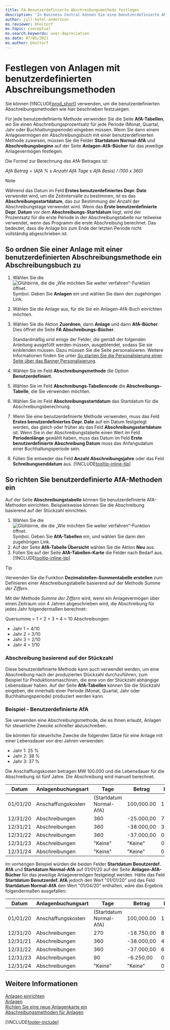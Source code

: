```yaml
---
title: FA-Benutzerdefinierte Abschreibungsmethode festlegen
description: 'In Business Central können Sie eine benutzerdefinierte Abschreibungsmethode anwenden, um die Abschreibungsmethode für Ihre Anlage auf der Seite Anlagekarte zu definieren.'
author: jill-kotel-andersson
ms.reviewer: bholtorf
ms.topic: conceptual
ms.search.keywords: user-depreciation
ms.date: 07/05/2021
ms.author: bholtorf
---
```


# <a name="set-up-fixed-assets-with-user-defined-depreciation-methods"></a>Festlegen von Anlagen mit benutzerdefinierten Abschreibungsmethoden

Sie können [!INCLUDE[prod_short](includes/prod_short.md)] verwenden, um die benutzerdefinierten Abschreibungsmethoden wie hier beschrieben festzulegen.

Für jede benutzerdefinierte Methode verwenden Sie die Seite **AfA-Tabellen**, wo Sie einen Abschreibungsprozentsatz für jede Periode (Monat, Quartal, Jahr oder Buchhaltungsperiode) eingeben müssen. Wenn Sie dann einem Anlagevermögen ein Abschreibungsbuch mit einer benutzerdefinierten Methode zuweisen, müssen Sie die Felder **Startdatum Normal-AfA** und **Abschreibungsbeginn** auf der Seite **Anlagen-AfA-Bücher** für das jeweilige Anlagevermögen festlegen.  

Die Formel zur Berechnung des AfA-Betrages ist:  

*AfA Betrag = (AfA % x Anzahl AfA Tage x AfA Basis) / (100 x 360)*


> [!NOTE]  
> Während das Datum im Feld **Erstes benutzerdefiniertes Depr. Date** verwendet wird, um die Zeitintervalle zu bestimmen, ist es das **Abschreibungsstartdatum**, das zur Bestimmung der Anzahl der Abschreibungstage verwendet wird. Wenn das **Erste benutzerdefinierte Depr. Datum** vor dem **Abschreibungs-Startdatum** liegt, wird der Prozentsatz für die erste Periode in der Abschreibungstabelle nur teilweise verwendet, wenn das Programm die erste Abschreibung berechnet. Das bedeutet, dass die Anlage bis zum Ende der letzten Periode nicht vollständig abgeschrieben ist.

## <a name="to-assign-a-depreciation-book-to-a-fixed-asset-with-a-user-defined-depreciation-method"></a>So ordnen Sie einer Anlage mit einer benutzerdefinierten Abschreibungsmethode ein Abschreibungsbuch zu

1. Wählen Sie die ![Glühbirne, die die „Wie möchten Sie weiter verfahren“-Funktion öffnet.](media/ui-search/search_small.png "Sagen Sie mir, was Sie tun möchten") Symbol. Geben Sie **Anlagen** ein und wählen Sie dann den zugehörigen Link.
2. Wählen Sie die Anlage aus, für die Sie ein Anlagen-AfA-Buch einrichten möchten.
3. Wählen Sie die Aktion **Zuordnen**, dann **Anlage** und dann **AfA-Bücher**. Dies öffnet die Seite **FA Abschreibungs-Bücher**.

   Standardmäßig sind einige der Felder, die gemäß der folgenden Anleitung ausgefüllt werden müssen, ausgeblendet, sodass Sie sie einblenden müssen. Dazu müssen Sie die Seite personalisieren. Weitere Informationen finden Sie unter [So starten Sie die Personalisierung einer Seite über das Banner Personalisierung](ui-personalization-user.md#start-personalizing-by-using-the-personalization-mode).
4. Wählen Sie im Feld **Abschreibungsmethode** die Option **Benutzerdefiniert**.
5. Wählen Sie im Feld **Abschreibungs-Tabellencode** die **Abschreibungs-Tabelle**, die Sie verwenden möchten.
6. Wählen Sie im Feld **Abschreibungsstartdatum** das Startdatum für die Abschreibungsberechnung.
7. Wenn Sie eine benutzerdefinierte Methode verwenden, muss das Feld **Erstes benutzerdefiniertes Depr. Date** auf ein Datum festgelegt werden, das gleich oder früher als das Feld **Abschreibungsstartdatum** ist. Wenn Sie in der Abschreibungstabelle einen Wert im Feld **Periodenlänge** gewählt haben, muss das Datum im Feld **Erste benutzerdefinierte Abschreibung Datum** muss das Anfangsdatum einer Buchhaltungsperiode sein.
8. Füllen Sie entweder das Feld **Anzahl Abschreibungsjahre** oder das Feld **Schreibungsenddatum** aus. [!INCLUDE[tooltip-inline-tip](includes/tooltip-inline-tip_md.md)] 

## <a name="to-set-up-user-defined-depreciation-methods"></a>So richten Sie benutzerdefinierte AfA-Methoden ein

Auf der Seite **Abschreibungstabelle** können Sie benutzerdefinierte AfA-Methoden einrichten. Beispielsweise können Sie die Abschreibung basierend auf der Stückzahl einrichten.  

1. Wählen Sie die ![Glühbirne, die die „Wie möchten Sie weiter verfahren“-Funktion öffnet.](media/ui-search/search_small.png "Was möchten Sie tun?") Symbol. Geben Sie **AfA-Tabellen** ein, und wählen Sie dann den zugehörigen Link.  
2. Auf der Seite **AfA-Tabelle Übersicht** wählen Sie die Aktion **Neu** aus.  
3. Füllen Sie auf der Seite **AfA-Tabellen-Karte** die Felder nach Bedarf aus. [!INCLUDE[tooltip-inline-tip](includes/tooltip-inline-tip_md.md)]  

> [!TIP]
> Verwenden Sie die Funktion **Dezimalstellen-Summentabelle erstellen** zum Definieren einer Abschreibungstabelle basierend auf der Methode *Summe der Ziffern*.

Mit der Methode *Summe der Ziffern* wird, wenn ein Anlagevermögen über einen Zeitraum von 4 Jahren abgeschrieben wird, die Abschreibung für jedes Jahr folgendermaßen berechnet:

Quersumme = 1 + 2 + 3 + 4 = 10 Abschreibungen:

* Jahr 1 = 4/10  
* Jahr 2 = 3/10  
* Jahr 3 = 2/10  
* Jahr 4 = 1/10  

### <a name="depreciation-based-on-number-of-units"></a>Abschreibung basierend auf der Stückzahl

Diese benutzerdefinierte Methode kann auch verwendet werden, um eine Abschreibung nach der produzierten Stückzahl durchzuführen, zum Beispiel für Produktionsmaschinen, die eine von der Stückzahl abhängige Lebensdauer haben. Auf der Seite **AfA-Tabellen** können Sie die Stückzahl eingeben, die innerhalb einer Periode (Monat, Quartal, Jahr oder Buchhaltungsperiode) produziert werden kann.  

### <a name="example---user-defined-depreciation"></a>Beispiel - Benutzerdefinierte AfA

Sie verwenden eine Abschreibungsmethode, die es Ihnen erlaubt, Anlagen für steuerliche Zwecke schneller abzuschreiben.  

Sie könnten für steuerliche Zwecke die folgenden Sätze für eine Anlage mit einer Lebensdauer von drei Jahren verwenden:  

* Jahr 1: 25 %  
* Jahr 2: 38 %  
* Jahr 3: 37 %  

Die Anschaffungskosten betragen MW 100.000 und die Lebensdauer für die Abschreibung ist fünf Jahre. Die Abschreibung wird manuell berechnet.  

| Datum | Anlagenbuchungsart | Tage | Betrag | Buchwert |
| --- | --- | --- | --- | --- |
| 01/01/20 |Anschaffungskosten |(Startdatum Normal-AfA) |100,000.00 |100,000.00 |
| 12/31/20 |Abschreibungen |360 |-25.000,00 |75,000.00 |
| 12/31/21 |Abschreibungen |360 |-38.000,00 |37,000.00 |
| 12/31/22 |Abschreibungen |360 |-37.000,00 |0 |
| 12/31/23 |Abschreibungen |"Keine" |"Keine" |0 |
| 12/31/24 |Abschreibungen |"Keine" |"Keine" |0 |

Im vorherigen Beispiel würden die beiden Felder **Startdatum Benutzerdef. AfA** und **Startdatum Normal-AfA** auf 01/01/20 auf der Seite **Anlagen-AfA-Bücher** für das jeweilige Anlagevermögen festgelegt werden. Hätte das Feld **Startdatum Benutzerdef. AfA** jedoch den Wert "01/01/20" und das Feld **Startdatum Normal-AfA** den Wert "01/04/20" enthalten, wäre das Ergebnis folgendermaßen ausgefallen:  

| Datum | Anlagenbuchungsart | Tage | Betrag | Buchwert |
| --- | --- | --- | --- | --- |
| 01/01/20 |Anschaffungskosten |(Startdatum Normal-AfA) |100,000.00 |100,000.00 |
| 12/31/20 |Abschreibungen |270 |-18.750,00 |81,250.00 |
| 12/31/21 |Abschreibungen |360 |-38.000,00 |42,250.00 |
| 12/31/22 |Abschreibungen |360 |-37.000,00 |6,250.00 |
| 12/31/23 |Abschreibungen |90 |-6.250,00 |0 |
| 12/31/24 |Abschreibungen |"Keine" |"Keine" |0 |


## <a name="see-also"></a>Weitere Informationen
[Anlagen einrichten](fa-setup.md)  
[Anlagen](fa-manage.md)  
[Richten Sie eine neue Anlagenkarte ein](fa-how-setup-depreciation.md)  
[Abschreibungsmethoden für Anlagen](fa-depreciation-methods.md)

[!INCLUDE[footer-include](includes/footer-banner.md)]
